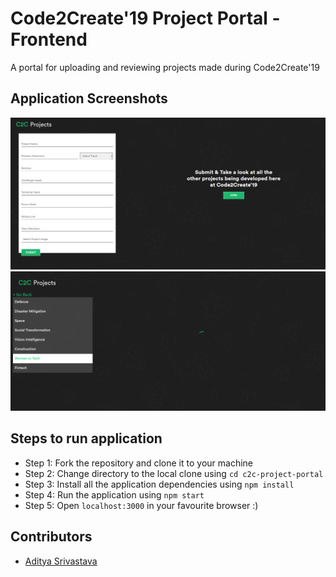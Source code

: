 # Code2Create'19 Project Portal - Frontend
A portal for uploading and reviewing projects made during Code2Create'19

## Application Screenshots
![Landing Page](./app_images/home.png)
![Projects Page](./app_images/projects.png)

## Steps to run application
- Step 1: Fork the repository and clone it to your machine
- Step 2: Change directory to the local clone using `cd c2c-project-portal`
- Step 3: Install all the application dependencies using `npm install`
- Step 4: Run the application using `npm start`
- Step 5: Open `localhost:3000` in your favourite browser :)

## Contributors
- [Aditya Srivastava](https://github.com/adityasrivast)
